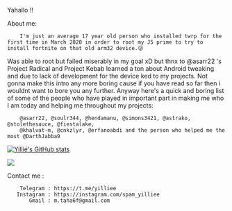 Yahallo !!

About me:

        I'm just an average 17 year old person who installed twrp for the first time in March 2020 in order to root my J5 prime to try to install fortnite on that old arm32 device.😜
 Was able to root but failed miserably in my goal xD but thnx to @asarr22 's Project Radical and Project Kebab learned a ton about Android tweaking and due to lack of development for the device ked to my projects. Not gonna make this intro any more boring cause if you have read so far then i wouldnt want to bore you any further. Anyway here's a quick and boring list of some of the people who have played in important part in making me who I am today and helping me throughout my projects:
 
        @asarr22, @soulr344, @hendamanu, @simons3421, @astrako, @stolethesauce, @fiestalake,
        @khalvat-m, @cnkzlyr, @erfanoabdi and the person who helped me the most @DarthJabba9
     
     
[![Yillié's GitHub stats](https://github-readme-stats.vercel.app/api?username=yilliee)](https://github.com/anuraghazra/github-readme-stats)

![](https://komarev.com/ghpvc/?username=yilliee)


Contact me :

        Telegram : https://t.me/yilliee   
       Instagram : https://instagram.com/spam_yilliee
           Gmail : m.taha6f@gmail.com
